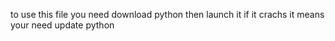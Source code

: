 to use this file you need download python then launch it if it crachs it means your need update python
